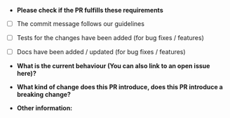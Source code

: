 * **Please check if the PR fulfills these requirements**
- [ ] The commit message follows our guidelines
- [ ] Tests for the changes have been added (for bug fixes / features)
- [ ] Docs have been added / updated (for bug fixes / features)


* **What is the current behaviour (You can also link to an open issue here)?**



* **What kind of change does this PR introduce, does this PR introduce a breaking change?**



* **Other information:**
